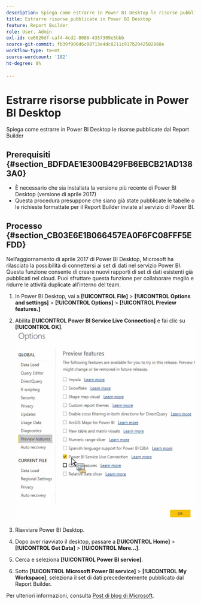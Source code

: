 ```yaml
---
description: Spiega come estrarre in Power BI Desktop le risorse pubblicate dal Report Builder
title: Estrarre risorse pubblicate in Power BI Desktop
feature: Report Builder
role: User, Admin
exl-id: ce6020df-caf4-4cd2-8086-4357309e5bbb
source-git-commit: fb39f906d6c08713e4dc8211c917b2942502868e
workflow-type: tm+mt
source-wordcount: '182'
ht-degree: 8%

---
```


# Estrarre risorse pubblicate in Power BI Desktop

Spiega come estrarre in Power BI Desktop le risorse pubblicate dal Report Builder

## Prerequisiti {#section_BDFDAE1E300B429FB6EBCB21AD1383A0}

* È necessario che sia installata la versione più recente di Power BI Desktop (versione di aprile 2017)
* Questa procedura presuppone che siano già state pubblicate le tabelle o le richieste formattate per il Report Builder inviate al servizio di Power BI.

## Processo {#section_CB03E6E1B066457EA0F6FC08FFF5EFDD}

Nell’aggiornamento di aprile 2017 di Power BI Desktop, Microsoft ha rilasciato la possibilità di connettersi ai set di dati nel servizio Power BI. Questa funzione consente di creare nuovi rapporti di set di dati esistenti già pubblicati nel cloud. Puoi sfruttare questa funzione per collaborare meglio e ridurre le attività duplicate all’interno del team.

1. In Power BI Desktop, vai a **[!UICONTROL File]** > **[!UICONTROL Options and settings]** > **[!UICONTROL Options]** > **[!UICONTROL Preview features.]**
1. Abilita **[!UICONTROL Power BI Service Live Connection]** e fai clic su **[!UICONTROL OK]**. ![Fare clic su Power BI Service Live Connection e quindi su OK. ](assets/bi-preview-features.png)

1. Riavviare Power BI Desktop.
1. Dopo aver riavviato il desktop, passare a **[!UICONTROL Home]** > **[!UICONTROL Get Data]** > **[!UICONTROL More...]**.
1. Cerca e seleziona **[!UICONTROL Power BI service]**.
1. Sotto **[!UICONTROL Microsoft Power BI service]** > **[!UICONTROL My Workspace]**, seleziona il set di dati precedentemente pubblicato dal Report Builder.

Per ulteriori informazioni, consulta [Post di blog di Microsoft](https://powerbi.microsoft.com/en-us/blog/connecting-to-datasets-in-the-power-bi-service-from-desktop/).
